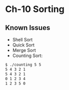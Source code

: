 # Ch-10 Sorting

## Known Issues

* Shell Sort
* Quick Sort
* Merge Sort
* Counting Sort:

```bash
$ ./counting 5 5
5 4 3 2 1
5 4 3 2 1
0 1 2 3 4
1 2 3 5 0
```
